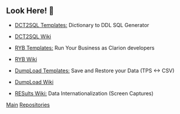 <!-- ### Greetings! 👋 -->

## Look Here! 👋

* [DCT2SQL Templates:](https://github.com/RobertArtigas/DCT2SQL) Dictionary to DDL SQL Generator 
* [DCT2SQL Wiki](https://github.com/RobertArtigas/DCT2SQL/wiki) 
* [RYB Templates:](https://github.com/RobertArtigas/RYB) Run Your Business as Clarion developers
* [RYB Wiki](https://github.com/RobertArtigas/RYB/wiki) 
* [DumpLoad Templates:](https://github.com/RobertArtigas/DumpLoad) Save and Restore your Data (TPS <-> CSV)
* [DumpLoad Wiki](https://github.com/RobertArtigas/DumpLoad/wiki) 

* [RESults Wiki:](https://github.com/RobertArtigas/RES_Docs/wiki) Data Internationalization (Screen Captures)


<!-- [Home](https://github.com/RobertArtigas) -->
[Main](https://github.com/RobertArtigas) 
[Repositories](https://github.com/RobertArtigas?tab=repositories)


<!--
**RobertArtigas/RobertArtigas** is a ✨ _special_ ✨ repository because its `README.md` (this file) appears on your GitHub profile.

Here are some ideas to get you started:

- 🔭 I’m currently working on ...
- 🌱 I’m currently learning ...
- 👯 I’m looking to collaborate on ...
- 🤔 I’m looking for help with ...
- 💬 Ask me about ...
- 📫 How to reach me: ...
- 😄 Pronouns: ...
- ⚡ Fun fact: ...
-->
